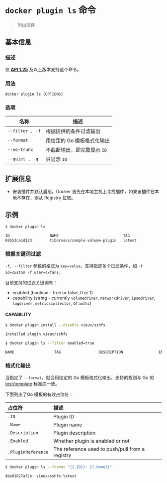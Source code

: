 # `docker plugin ls` 命令

> 列出插件

## 基本信息

### 描述

仅 [**API 1.25**](https://docs.docker.com/engine/api/v1.30/) 及以上版本支持这个命令。

### 用法

```
docker plugin ls [OPTIONS]
```

### 选项

| 名称 | 描述 |
| ---- | ---- |
| `--filter , -f` | 根据提供的条件过滤输出 |
| `--format` | 用给定的 Go 模板格式化输出 |
| `--no-trunc` | 不截断输出，即完整显示 `ID` |
| `--quiet , -q` | 只显示 `ID` |

## 扩展信息

- 安装插件并默认启用。Docker 首先在本地主机上寻找插件，如果该插件在本地不存在，则从 Registry 拉取。

## 示例

```bash
$ docker plugin ls

ID                  NAME                             TAG                 DESCRIPTION                ENABLED
69553ca1d123        tiborvass/sample-volume-plugin   latest              A test plugin for Docker   true
```

### 根据关键词过滤

`-f, --filter` 参数的格式为 `key=value`，支持指定多个过滤条件，如 `-f id=custom -f user=cxfans`。

目前支持的过滤关键词有：

- enabled (boolean - true or false, 0 or 1)
- capability (string - currently `volumedriver`, `networkdriver`, `ipamdriver`, `logdriver`, `metricscollector`, or `authz`)

#### CAPABILITY

```bash
$ docker plugin install --disable vieux/sshfs

Installed plugin vieux/sshfs

$ docker plugin ls --filter enabled=true

NAME                  TAG                 DESCRIPTION                ENABLED
```

### 格式化输出

当指定了 `--format`，就会用给定的 Go 模板格式化输出，支持的规则与 Go 的 [text/template](http://golang.org/pkg/text/template/) 标准库一致。

下面列出了Go 模板的有效占位符：

| 占位符 | 描述 |
| :-------------- | :-------------- |
| `.ID` | Plugin ID |
| `.Name` | Plugin name |
| `.Description` | Plugin description |
| `.Enabled` | Whether plugin is enabled or not |
| `.PluginReference` | The reference used to push/pull from a registry |


```bash
$ docker plugin ls --format "{{.ID}}: {{.Name}}"

4be01827a72e: vieux/sshfs:latest
```
